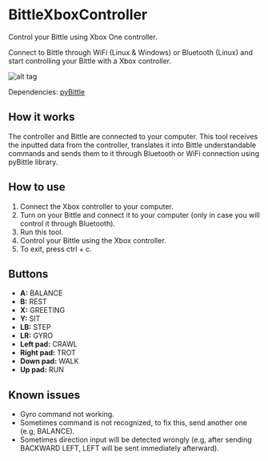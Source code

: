 # BittleXboxController
Control your Bittle using Xbox One controller.

Connect to Bittle through WiFi (Linux & Windows) or Bluetooth (Linux) and start controlling your Bittle with a Xbox controller.

![alt tag](/readme_images/gif1.gif)

Dependencies: [pyBittle](https://github.com/EnriqueMoran/pyBittle)


## How it works
The controller and Bittle are connected to your computer. This tool receives the inputted data from the controller, translates it into Bittle understandable commands and sends them to it through Bluetooth or WiFi connection using pyBittle library.

## How to use
1. Connect the Xbox controller to your computer.
2. Turn on your Bittle and connect it to your computer (only in case you will control it through Bluetooth).
3. Run this tool.
4. Control your Bittle using the Xbox controller.
5. To exit, press ctrl + c.


## Buttons
* **A:** BALANCE
* **B:** REST
* **X:** GREETING
* **Y:** SIT
* **LB:** STEP
* **LR:** GYRO
* **Left pad:** CRAWL
* **Right pad:** TROT
* **Down pad:** WALK
* **Up pad:** RUN


## Known issues
* Gyro command not working.
* Sometimes command is not recognized, to fix this, send another one (e.g, BALANCE).
* Sometimes direction input will be detected wrongly (e.g, after sending BACKWARD LEFT, LEFT will be sent immediately afterward).